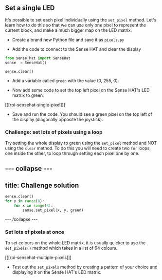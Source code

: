 ## Set a single LED

It's possible to set each pixel individually using the `set_pixel` method. Let's learn how to do this so that we can use only one pixel to represent the current block, and make a much bigger map on the LED matrix.

+ Create a brand new Python file and save it as `pixels.py`

+ Add the code to connect to the Sense HAT and clear the display

```python
from sense_hat import SenseHat
sense  = SenseHat()

sense.clear()
```

+ Add a variable called `green` with the value (0, 255, 0).

+ Now add some code to set the top left pixel on the Sense HAT's LED matrix to green.

[[[rpi-sensehat-single-pixel]]]

+ Save and run the code. You should see a green pixel on the top left of the display (diagonally opposite the joystick).

### Challenge: set lots of pixels using a loop

Try setting the whole display to green using the `set_pixel` method and NOT using the `clear` method. To do this you will need to create two `for` loops, one inside the other, to loop through setting each pixel one by one.

--- collapse ---
---
title: Challenge solution
---

```python
sense.clear()
for y in range(8):
    for x in range(8):
        sense.set_pixel(x, y, green)
```

--- /collapse ---

### Set lots of pixels at once

To set colours on the whole LED matrix, it is usually quicker to use the `set_pixels()` method which takes in a list of 64 colours.

[[[rpi-sensehat-multiple-pixels]]]

+ Test out the `set_pixels` method by creating a pattern of your choice and displaying it on the Sense HAT's LED matrix.

